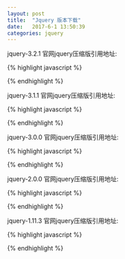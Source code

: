 ```yaml
---  
layout: post  
title:  "Jquery 版本下载"  
date:   2017-6-1 13:50:39  
categories: jquery  
---  
```

jquery-3.2.1
官网jquery压缩版引用地址:

{% highlight javascript %}
 <script src="https://code.jquery.com/jquery-3.2.1.min.js"></script>
{% endhighlight %}


jquery-3.1.1
官网jquery压缩版引用地址:

{% highlight javascript %}
<script src="https://code.jquery.com/jquery-3.1.1.min.js"></script>
{% endhighlight %}


jquery-3.0.0
官网jquery压缩版引用地址:

{% highlight javascript %}
<script src="https://code.jquery.com/jquery-3.0.0.min.js"></script>
{% endhighlight %}


jquery-2.0.0
官网jquery压缩版引用地址:

{% highlight javascript %}
<script src="http://libs.baidu.com/jquery/2.0.0/jquery.min.js"></script>
{% endhighlight %}


jquery-1.11.3
官网jquery压缩版引用地址:

{% highlight javascript %}
<script src="http://libs.baidu.com/jquery/1.11.3/jquery.min.js"></script>
{% endhighlight %}


